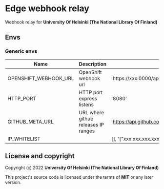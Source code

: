 # Edge webhook relay

Webhook relay for **University Of Helsinki (The National Library Of Finland)**

## Envs
### Generic envs
| Name                  | Description                         | default or e.g.                                          |
|-----------------------|-------------------------------------|----------------------------------------------------------|
| OPENSHIFT_WEBHOOK_URL | OpenShift webhook url               | 'https://xxx:0000/apis/build.openshift.io/v1/namespaces' |
| HTTP_PORT             | HTTP port express listens           | '8080'                                                   |
| GITHUB_META_URL       | URL where github releases IP ranges | 'https://api.github.com/meta'                            |
| IP_WHITELIST          |                                     | [], '["xxx.xxx.xxx.xxx"]'                                |

## License and copyright

Copyright (c) 2022 **University Of Helsinki (The National Library Of Finland)**

This project's source code is licensed under the terms of **MIT** or any later version.
